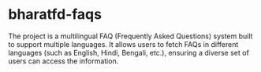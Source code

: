 # bharatfd-faqs
The project is a multilingual FAQ (Frequently Asked Questions) system built to support multiple languages.  It allows users to fetch FAQs in different languages (such as English, Hindi, Bengali, etc.), ensuring a diverse set of users can access the information. 
